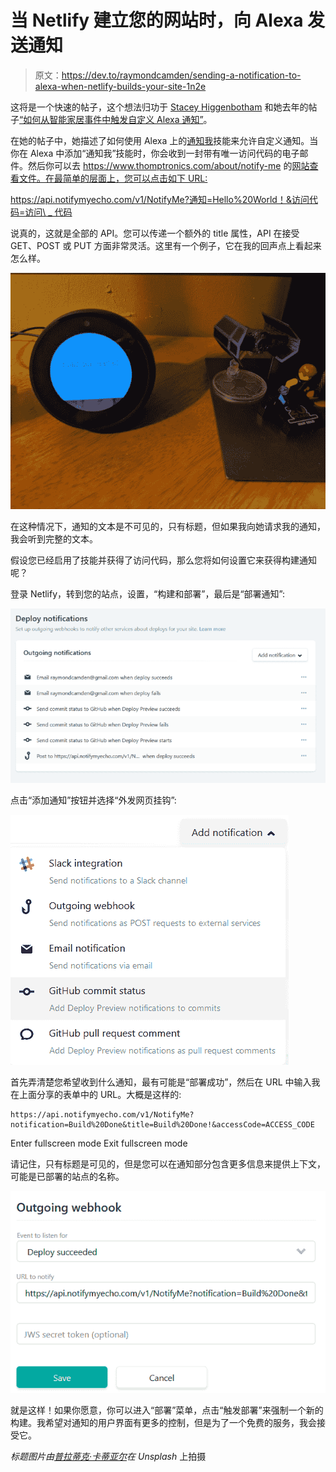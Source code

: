 # 当 Netlify 建立您的网站时，向 Alexa 发送通知

> 原文：<https://dev.to/raymondcamden/sending-a-notification-to-alexa-when-netlify-builds-your-site-1n2e>

这将是一个快速的帖子，这个想法归功于 [Stacey Higgenbotham](https://staceyoniot.com/how-to-trigger-custom-alexa-notifications-from-a-smart-home-event/) 和她去年的帖子[“如何从智能家居事件中触发自定义 Alexa 通知”](https://staceyoniot.com/how-to-trigger-custom-alexa-notifications-from-a-smart-home-event/)。

在她的帖子中，她描述了如何使用 Alexa 上的[通知我](https://www.amazon.com/Thomptronics-Notify-Me/dp/B07BB2FYFS/ref=sr_1_1)技能来允许自定义通知。当你在 Alexa 中添加“通知我”技能时，你会收到一封带有唯一访问代码的电子邮件。然后你可以去 https://www.thomptronics.com/about/notify-me 的[网站查看文件。在最简单的层面上，您可以点击如下 URL:](https://www.thomptronics.com/about/notify-me)

[https://api.notifymyecho.com/v1/NotifyMe?通知=Hello%20World！&访问代码=访问\ _ 代码](https://api.notifymyecho.com/v1/NotifyMe?notification=Hello%20World!&accessCode=ACCESS%5C_CODE)

说真的，这就是全部的 API。您可以传递一个额外的 title 属性，API 在接受 GET、POST 或 PUT 方面非常灵活。这里有一个例子，它在我的回声点上看起来怎么样。

[![Example of Alexa notification being shown](img/187076e75941dcab388c675dbadb2b2d.png)](https://res.cloudinary.com/practicaldev/image/fetch/s--09cJ3c6y--/c_limit%2Cf_auto%2Cfl_progressive%2Cq_auto%2Cw_880/https://static.raymondcamden.cimg/2019/09/notification1.png)

在这种情况下，通知的文本是不可见的，只有标题，但如果我向她请求我的通知，我会听到完整的文本。

假设您已经启用了技能并获得了访问代码，那么您将如何设置它来获得构建通知呢？

登录 Netlify，转到您的站点，设置，“构建和部署”，最后是“部署通知”:

[![Netlify's list of notifications](img/9fe6932be1a3ff5ed8747f4d206c5e95.png)](https://res.cloudinary.com/practicaldev/image/fetch/s--PyO2VKEi--/c_limit%2Cf_auto%2Cfl_progressive%2Cq_auto%2Cw_880/https://static.raymondcamden.cimg/2019/09/notification2.png)

点击“添加通知”按钮并选择“外发网页挂钩”:

[![Menu for notification optins](img/6988b49286a207158b3d6ca9c9ec2d89.png)](https://res.cloudinary.com/practicaldev/image/fetch/s--YIfWUrnZ--/c_limit%2Cf_auto%2Cfl_progressive%2Cq_auto%2Cw_880/https://static.raymondcamden.cimg/2019/09/notification3.png)

首先弄清楚您希望收到什么通知，最有可能是“部署成功”，然后在 URL 中输入我在上面分享的表单中的 URL。大概是这样的:

```
https://api.notifymyecho.com/v1/NotifyMe?notification=Build%20Done&title=Build%20Done!&accessCode=ACCESS_CODE 
```

Enter fullscreen mode Exit fullscreen mode

请记住，只有标题是可见的，但是您可以在通知部分包含更多信息来提供上下文，可能是已部署的站点的名称。

[![Example webhook value](img/2b95d4d25b897ab9e891f762c8803ebe.png)](https://res.cloudinary.com/practicaldev/image/fetch/s--lUV2K7rh--/c_limit%2Cf_auto%2Cfl_progressive%2Cq_auto%2Cw_880/https://static.raymondcamden.cimg/2019/09/notification4.png)

就是这样！如果你愿意，你可以进入“部署”菜单，点击“触发部署”来强制一个新的构建。我希望对通知的用户界面有更多的控制，但是为了一个免费的服务，我会接受它。

*标题图片由[普拉蒂克·卡蒂亚尔](https://unsplash.com/@prateekkatyal?utm_source=unsplash&utm_medium=referral&utm_content=creditCopyText)在 Unsplash* 上拍摄